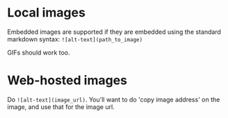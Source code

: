 # Local images

Embedded images are supported if they are embedded using the standard markdown syntax: `![alt-text](path_to_image)`

GIFs should work too.

# Web-hosted images

Do `![alt-text](image_url)`. You'll want to do 'copy image address' on the image, and use that for the image url.